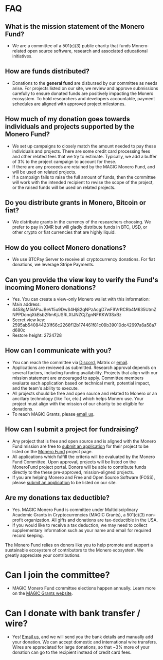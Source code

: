 # FAQ

## What is the mission statement of the Monero Fund?

- We are a committee of a 501(c)(3) public charity that funds Monero-related open source software, research and associated educational initiatives.


## How are funds distributed?

- Donations to the **general fund** are disbursed by our committee as needs arise. For projects listed on our site, we review and approve submissions carefully to ensure donated funds are positively impacting the Monero ecosystem. To hold researchers and developers accountable, payment schedules are aligned with approved project milestones.


## How much of my donation goes towards individuals and projects supported by the Monero Fund?

- We set up campaigns to closely match the amount needed to pay these individuals and projects. There are some credit card processing fees and other related fees that we try to estimate. Typically, we add a buffer of 3% to the project campaign to account for these.
- If there are any proceeds are retained by the MAGIC Monero Fund, and will be used on related projects.
- If a campaign fails to raise the full amount of funds, then the committee will work with the intended recipient to revise the scope of the project, or the raised funds will be used on related projects.


## Do you distribute grants in Monero, Bitcoin or fiat?

- We distribute grants in the currency of the researchers choosing. We prefer to pay in XMR but will gladly distribute funds in BTC, USD, or other crypto or fiat currencies that are highly liquid.

## How do you collect Monero donations?

- We use BTCPay Server to receive all cryptocurrency donations. For fiat donations, we leverage Stripe Payments.


## Can you provide the view key to verify the Fund's incoming Monero donations?

- Yes. You can create a view-only Monero wallet with this information:
- Main address: 4458gM5iAPuJBeVf5u9DwS4Hj82qNPzAcgD7wF9VrRCRb4M635UtmZNPPDonqXkBsb2RmKjUSRLXtJNZCjZgnNFKKW3SxBz
- Secret view key: 2595ab540844231f66c2266f12b174461f81c09b39010dc42697a6a58a7d680c
- Restore height: 2724728


## How can I communicate with you?

- You can reach the committee via [Discord](https://discord.gg/yEuhhdtbHN), Matrix or [email](mailto:MoneroFund@magicgrants.org).
- Applications are reviewed as submitted. Research approval depends on several factors, including funding availability. Projects that align with our mission statement are encouraged to apply. Committee members evaluate each application based on technical merit, potential impact, and the team&#39;s ability to execute.
- All projects should be free and open source and related to Monero or an ancillary technology (like Tor, etc.) which helps Monero use. Your project must align with the mission of our charity to be eligible for donations.
- To reach MAGIC Grants, please [email us](mailto:info@magicgrants.org).


## How can I submit a project for fundraising?

- Any project that is free and open source and is aligned with the Monero Fund mission are free to [submit an application](/apply) for their project to be listed on the [Monero Fund](/projects) project page.
- All applications which fulfill the criteria will be evaluated by the Monero Fund Committee. Upon approval, projects will be listed on the MoneroFund project portal. Donors will be able to contribute funds directly to the these pre-approved, mission-aligned projects.
- If you are helping Monero and Free and Open Source Software (FOSS), please [submit an application](/apply) to be listed on our site.


## Are my donations tax deductible?

- Yes. MAGIC Monero Fund is committee under Multidisciplinary Academic Grants in Cryptocurrencies (MAGIC Grants), a 501(c)(3) non-profit organization. All gifts and donations are tax-deductible in the USA.
- If you would like to receive a tax deduction, we may need to collect supplementary information such as your name and email for required record keeping.

The Monero Fund relies on donors like you to help promote and support a sustainable ecosystem of contributors to the Monero ecosystem. We greatly appreciate your contributions.

# Can I join the committee?

- MAGIC Monero Fund committee elections happen annually. Learn more on the [MAGIC Grants website](https://magicgrants.org/funds/monero).

# Can I donate with bank transfer / wire?

- Yes! [Email us](mailto:MoneroFund@magicgrants.org), and we will send you the bank details and manually add your donation. We can accept domestic and international wire transfers. Wires are appreciated for large donations, so that ~3% more of your donation can go to the recipient instead of credit card fees.

